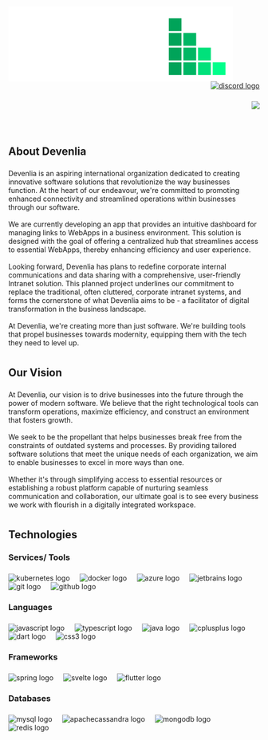 <img align="left" height="150" src="https://raw.githubusercontent.com/devenlia/.github/main/assets/Logo_600x200_transparent.png"  />

###

<div align="right">
  <a href="https://discord.gg/aUaveXmsWF" target="_blank">
    <img src="https://img.shields.io/static/v1?message=Discord&logo=discord&label=Join&color=7289DA&logoColor=white&labelColor=&style=for-the-badge" height="25" alt="discord logo"  />
  </a>
</div>

###

<div align="right">
  <img src="https://profile-counter.glitch.me/devenlia/count.svg?"  />
</div>

###

<br clear="both">

<h2 align="left">About Devenlia</h2>

###

<p align="left">Devenlia is an aspiring international organization dedicated to creating innovative software solutions that revolutionize the way businesses function. At the heart of our endeavour, we're committed to promoting enhanced connectivity and streamlined operations within businesses through our software.
<br><br>
We are currently developing an app that provides an intuitive dashboard for managing links to WebApps in a business environment. This solution is designed with the goal of offering a centralized hub that streamlines access to essential WebApps, thereby enhancing efficiency and user experience.
<br><br>
Looking forward, Devenlia has plans to redefine corporate internal communications and data sharing with a comprehensive, user-friendly Intranet solution. This planned project underlines our commitment to replace the traditional, often cluttered, corporate intranet systems, and forms the cornerstone of what Devenlia aims to be - a facilitator of digital transformation in the business landscape.
<br><br>
At Devenlia, we're creating more than just software. We're building tools that propel businesses towards modernity, equipping them with the tech they need to level up.</p>

#

<h2 align="left">Our Vision</h2>

###

<p align="left">At Devenlia, our vision is to drive businesses into the future through the power of modern software. We believe that the right technological tools can transform operations, maximize efficiency, and construct an environment that fosters growth.
<br><br>
We seek to be the propellant that helps businesses break free from the constraints of outdated systems and processes. By providing tailored software solutions that meet the unique needs of each organization, we aim to enable businesses to excel in more ways than one. 
<br><br>
Whether it's through simplifying access to essential resources or establishing a robust platform capable of nurturing seamless communication and collaboration, our ultimate goal is to see every business we work with flourish in a digitally integrated workspace.</p>

#

<h2 align="left">Technologies</h2>

###

<h3 align="left">Services/ Tools</h3>

###

<div align="left">
  <img src="https://cdn.jsdelivr.net/gh/devicons/devicon/icons/kubernetes/kubernetes-plain.svg" height="40" alt="kubernetes logo"  />
  <img width="12" />
  <img src="https://cdn.jsdelivr.net/gh/devicons/devicon/icons/docker/docker-plain-wordmark.svg" height="40" alt="docker logo"  />
  <img width="12" />
  <img src="https://cdn.jsdelivr.net/gh/devicons/devicon/icons/azure/azure-original.svg" height="40" alt="azure logo"  />
  <img width="12" />
  <img src="https://cdn.jsdelivr.net/gh/devicons/devicon/icons/jetbrains/jetbrains-original.svg" height="40" alt="jetbrains logo"  />
  <img width="12" />
  <img src="https://cdn.simpleicons.org/git/F05032" height="40" alt="git logo"  />
  <img width="12" />
  <img src="https://skillicons.dev/icons?i=github" height="40" alt="github logo"  />
</div>

###

<h3 align="left">Languages</h3>

###

<div align="left">
  <img src="https://cdn.jsdelivr.net/gh/devicons/devicon/icons/javascript/javascript-original.svg" height="40" alt="javascript logo"  />
  <img width="12" />
  <img src="https://cdn.jsdelivr.net/gh/devicons/devicon/icons/typescript/typescript-original.svg" height="40" alt="typescript logo"  />
  <img width="12" />
  <img src="https://cdn.jsdelivr.net/gh/devicons/devicon/icons/java/java-original.svg" height="40" alt="java logo"  />
  <img width="12" />
  <img src="https://cdn.simpleicons.org/c++/00599C" height="40" alt="cplusplus logo"  />
  <img width="12" />
  <img src="https://cdn.jsdelivr.net/gh/devicons/devicon/icons/dart/dart-original.svg" height="40" alt="dart logo"  />
  <img width="12" />
  <img src="https://cdn.simpleicons.org/css3/1572B6" height="40" alt="css3 logo"  />
</div>

###

<h3 align="left">Frameworks</h3>

###

<div align="left">
  <img src="https://cdn.jsdelivr.net/gh/devicons/devicon/icons/spring/spring-original.svg" height="40" alt="spring logo"  />
  <img width="12" />
  <img src="https://cdn.jsdelivr.net/gh/devicons/devicon/icons/svelte/svelte-original.svg" height="40" alt="svelte logo"  />
  <img width="12" />
  <img src="https://cdn.jsdelivr.net/gh/devicons/devicon/icons/flutter/flutter-original.svg" height="40" alt="flutter logo"  />
</div>

###

<h3 align="left">Databases</h3>

###

<div align="left">
  <img src="https://cdn.jsdelivr.net/gh/devicons/devicon/icons/mysql/mysql-original.svg" height="40" alt="mysql logo"  />
  <img width="12" />
  <img src="https://cdn.simpleicons.org/apachecassandra/1287B1" height="40" alt="apachecassandra logo"  />
  <img width="12" />
  <img src="https://cdn.simpleicons.org/mongodb/47A248" height="40" alt="mongodb logo"  />
  <img width="12" />
  <img src="https://cdn.simpleicons.org/redis/DC382D" height="40" alt="redis logo"  />
</div>
